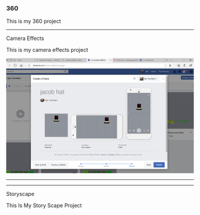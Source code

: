

### 360

This is my 360 project

<script src="//360.vizor.io/scripts/embed.js" data-vizorurl="https://360.vizor.io/embed/v/rjr2j" ></script>

***
Camera Effects

This is my camera effects project

![jacob hat](jacob_hat.PNG?raw=true "Optional Title")


***
<script src="/scripts/embed.js" data-vizorurl="https://patches.vizor.io/embed/deadlinepusher/ancient-copy" ></script>

***

Storyscape

This Is My Story Scape Project

<script src="//360.vizor.io/scripts/embed.js" data-vizorurl="https://patches.vizor.io/embed/deadlinepusher/ancient-copy" ></script>
